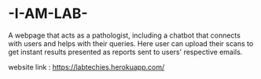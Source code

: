 # -I-AM-LAB-
A webpage that acts as a pathologist, including a chatbot that connects with users and helps with their queries. 
Here user can upload their scans to get instant results presented as reports sent to users' respective emails.


website link : https://labtechies.herokuapp.com/
